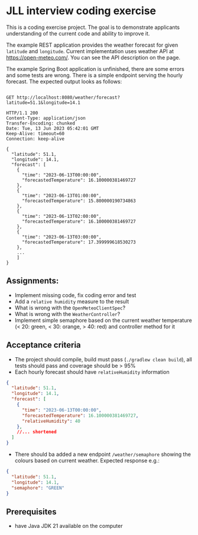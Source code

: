 # JLL interview coding exercise

This is a coding exercise project. 
The goal is to demonstrate applicants understanding of the current code and ability to improve it.

The example REST application provides the weather forecast for given `latitude` and `longitude`.
Current implementation uses weather API at https://open-meteo.com/. You can see the API description on the page.

The example Spring Boot application is unfinished, there are some errors and some tests are wrong.
There is a simple endpoint serving the hourly forecast. 
The expected output looks as follows:
```shell

GET http://localhost:8080/weather/forecast?latitude=51.1&longitude=14.1

HTTP/1.1 200 
Content-Type: application/json
Transfer-Encoding: chunked
Date: Tue, 13 Jun 2023 05:42:01 GMT
Keep-Alive: timeout=60
Connection: keep-alive

{
  "latitude": 51.1,
  "longitude": 14.1,
  "forecast": [
    {
      "time": "2023-06-13T00:00:00",
      "forecastedTemperature": 16.100000381469727
    },
    {
      "time": "2023-06-13T01:00:00",
      "forecastedTemperature": 15.800000190734863
    },
    {
      "time": "2023-06-13T02:00:00",
      "forecastedTemperature": 16.100000381469727
    },
    {
      "time": "2023-06-13T03:00:00",
      "forecastedTemperature": 17.399999618530273
    },
    ...
    ]
}

```


## Assignments:
- Implement missing code, fix coding error and test
- Add a `relative humidity` measure to the result
- What is wrong with the `OpenMeteoClientSpec`?
- What is wrong with the `WeatherController`?
- Implement simple semaphore based on the current weather temperature (< 20: green, < 30: orange, > 40: red) and controller method for it

## Acceptance criteria
- The project should compile, build must pass (`./gradlew clean build`), all tests should pass and coverage should be > 95%
- Each hourly forecast should have `relativeHumidity` information
```json
{
  "latitude": 51.1,
  "longitude": 14.1,
  "forecast": [
    {
      "time": "2023-06-13T00:00:00",
      "forecastedTemperature": 16.100000381469727,
      "relativeHumidity": 40
    },
    //... shortened
  ]
}
```
- There should ba added a new endpoint `/weather/semaphore` showing the colours based on current weather.
Expected response e.g.:
```json
{
  "latitude": 51.1,
  "longitude": 14.1,
  "semaphore": "GREEN"
}
```

## Prerequisites
- have Java JDK 21 available on the computer